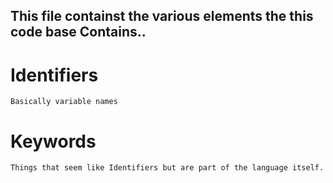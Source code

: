 ## This file containst the various elements the this code base Contains..

# Identifiers 
    Basically variable names

# Keywords 
    Things that seem like Identifiers but are part of the language itself.

#
